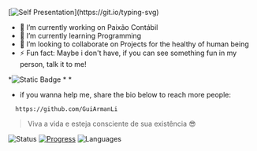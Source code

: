[![Self Presentation](https://readme-typing-svg.herokuapp.com?font=Fira+Code&duration=2000&pause=2000&color=EFD81D&vCenter=true&width=510&lines=Sup%2C+I'm+Guilherme+Pessa;Can+see+more+about+me%3F+Explore+my+profile!)](https://git.io/typing-svg)

- 🔭 I’m currently working on Paixão Contábil
- 🌱 I’m currently learning Programming
- 👯 I’m looking to collaborate on Projects for the healthy of human being
- ⚡ Fun fact: Maybe i don't have, if you can see something fun in my person, talk it to me!

*![Static Badge](https://img.shields.io/badge/Instagram-SocialMedia-Pink?style=social&labelColor=FFFFFF&color=%23EFD81DFF&link=https%3A%2F%2Fwww.instagram.com%2Fguiarmanli%2F)
*
*


- if you wanna help me, share the bio below to reach more people:
```
  https://github.com/GuiArmanLi
```
> Viva a vida e esteja consciente de sua existência 😎

![Status](https://github-readme-stats.vercel.app/api?username=GuiArmanLi&show_icons=true&theme=merko&hide_border=false&title_color=000000&text_color=000000&bg_color=f7df1e&icon_color=000000&card_width=250px)
[![Progress](https://streak-stats.demolab.com?user=GuiArmanLi&theme=javascript&hide_border=true&border_radius=5&date_format=j%2Fn%5B%2FY%5D&mode=weekly&card_width=350)](https://git.io/streak-stats)
![Languages](https://github-readme-stats.vercel.app/api/top-langs/?username=GuiArmanLi&layout=compact)
